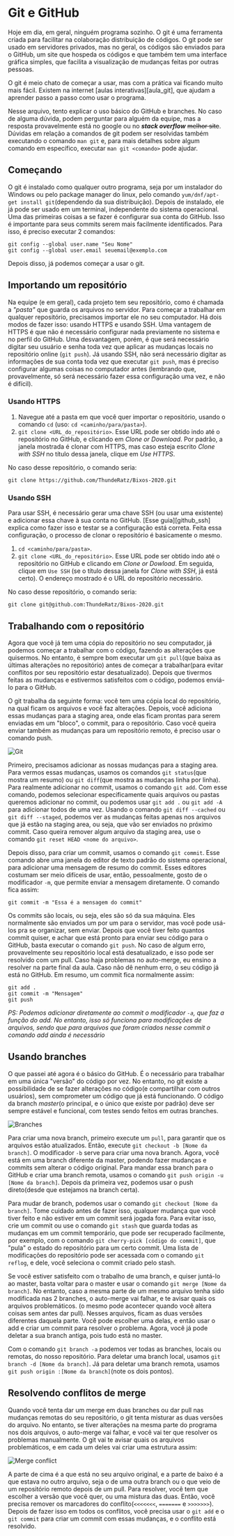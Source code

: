 # Git e GitHub

Hoje em dia, em geral, ninguém programa sozinho. O git é uma ferramenta criada para facilitar na colaboração distribuição de códigos. O git pode ser usado em servidores privados, mas no geral, os códigos são enviados para o GitHub, um site que hospeda os códigos e que também tem uma interface gráfica simples, que facilita a visualização de mudanças feitas por outras pessoas.

O git é meio chato de começar a usar, mas com a prática vai ficando muito mais fácil. Existem na internet [aulas interativas][aula_git], que ajudam a aprender passo a passo como usar o programa.

Nesse arquivo, tento explicar o uso básico do GitHub e branches. No caso de alguma dúvida, podem perguntar para alguém da equipe, mas a resposta provavelmente está no google ou no _**stack overflow**_ ~~melhor site~~. Dúvidas em relação a comandos de git podem ser resolvidas também executando o comando `man git` e, para mais detalhes sobre algum comando em específico, executar `man git <comando>` pode ajudar.

## Começando

O git é instalado como qualquer outro programa, seja por um instalador do Windows ou pelo package manager do linux, pelo comando `yum/dnf/apt-get install git`(dependendo da sua distribuição). Depois de instalado, ele já pode ser usado em um terminal, independente do sistema operacional. Uma das primeiras coisas a se fazer é configurar sua conta do GitHub. Isso é importante para seus commits serem mais facilmente identificados. Para isso, é preciso executar 2 comandos:

```
git config --global user.name "Seu Nome"
git config --global user.email seuemail@exemplo.com
```

Depois disso, já podemos começar a usar o git.

## Importando um repositório

Na equipe (e em geral), cada projeto tem seu repositório, como é chamada a *"pasta"* que guarda os arquivos no servidor. Para começar a trabalhar em qualquer repositório, precisamos importar ele no seu computador.
Há dois modos de fazer isso: usando HTTPS e usando SSH.
Uma vantagem de HTTPS é que não é necessário configurar nada previamente no sistema e no perfil do GitHub. Uma desvantagem, porém, é que será necessário digitar seu usuário e senha toda vez que aplicar as mudanças locais no repositório online (`git push`).
Já usando SSH, não será necessário digitar as informações de sua conta toda vez que executar `git push`, mas é preciso configurar algumas coisas no computador antes (lembrando que, provavelmente, só será necessário fazer essa configuração uma vez, e não é difícil).

### Usando HTTPS

1. Navegue até a pasta em que você quer importar o repositório, usando o comando `cd` (uso: `cd <caminho/para/pasta>`).
2. `git clone <URL_do_repositório>`. Esse URL pode ser obtido indo até o repositório no GitHub, e clicando em *Clone or Download*. Por padrão, a janela mostrada é clonar com HTTPS, mas caso esteja escrito *Clone with SSH* no título dessa janela, clique em *Use HTTPS*.

No caso desse repositório, o comando seria:

`git clone https://github.com/ThundeRatz/Bixos-2020.git`

### Usando SSH

Para usar SSH, é necessário gerar uma chave SSH (ou usar uma existente) e adicionar essa chave à sua conta no GitHub. [Esse guia][github_ssh] explica como fazer isso e testar se a configuração está correta.
Feita essa configuração, o processo de clonar o repositório é basicamente o mesmo.

1. `cd <caminho/para/pasta>`.
2. `git clone <URL_do_repositório>`. Esse URL pode ser obtido indo até o repositório no GitHub e clicando em *Clone or Dowload*. Em seguida, clique em `Use SSH` (se o título dessa janela for *Clone with SSH*, já está certo). O endereço mostrado é o URL do repositório necessário.

No caso desse repositório, o comando seria:

`git clone git@github.com:ThundeRatz/Bixos-2020.git`

## Trabalhando com o repositório

Agora que você já tem uma cópia do repositório no seu computador, já podemos começar a trabalhar com o código, fazendo as alterações que quisermos. No entanto, é sempre bom executar um `git pull`(que baixa as últimas alterações no repositório) antes de começar a trabalhar(para evitar conflitos por seu repositório estar desatualizado).  Depois que tivermos feitas as mudanças e estivermos satisfeitos com o código, podemos enviá-lo para o GitHub.

O git trabalha da seguinte forma: você tem uma cópia local do repositório, na qual ficam os arquivos e você faz alterações. Depois, você adiciona essas mudanças para a staging area, onde elas ficam prontas para serem enviadas em um "bloco", o commit, para o repositório. Caso você queira enviar também as mudanças para um repositório remoto, é preciso usar o comando push.

![Git](https://git-scm.com/images/about/index1@2x.png "git")

Primeiro, precisamos adicionar as nossas mudanças para a staging area. Para vermos essas mudanças, usamos os comandos `git status`(que mostra um resumo) ou `git diff`(que mostra as mudanças linha por linha). Para realmente adicionar no commit, usamos o comando `git add`. Com esse comando, podemos selecionar especificamente quais arquivos ou pastas queremos adicionar no commit, ou podemos usar `git add .` ou `git add -A` para adicionar todos de uma vez. Usando o comando `git diff --cached` ou `git diff --staged`, podemos ver as mudanças feitas apenas nos arquivos que já estão na staging area, ou seja, que vão ser enviados no próximo commit. Caso queira remover algum arquivo da staging area, use o comando `git reset HEAD <nome do arquivo>`.

Depois disso, para criar um commit, usamos o comando `git commit`. Esse comando abre uma janela do editor de texto padrão do sistema operacional, para adicionar uma mensagem de resumo do commit. Esses editores costumam ser meio difíceis de usar, então, pessoalmente, gosto de  o modificador `-m`, que permite enviar a mensagem diretamente. O comando fica assim:

`git commit -m "Essa é a mensagem do commit"`

Os commits são locais, ou seja, eles são só da sua máquina. Eles normalmente são enviados um por um para o servidor, mas você pode usá-los pra se organizar, sem enviar. Depois que você tiver feito quantos commit quiser, e achar que está pronto para enviar seu código para o GitHub, basta executar o comando `git push`. No caso de algum erro, provavelmente seu repositório local está desatualizado, e isso pode ser resolvido com um pull. Caso haja problemas no auto-merge, eu ensino a resolver na parte final da aula. Caso não dê nenhum erro, o seu código já está no GitHub. Em resumo, um commit fica normalmente assim:

```
git add .
git commit -m "Mensagem"
git push
```

_PS: Podemos adicionar diretamente ao commit o modificador `-a`, que faz a função do add. No entanto, isso só funciona para modificações de arquivos, sendo que para arquivos que foram criados nesse commit o comando add ainda é necessário_

## Usando branches

O que passei até agora é o básico do GitHub. É o necessário para trabalhar em uma única "versão" do código por vez. No entanto, no git existe a possibilidade de se fazer alterações no código(e compartilhar com outros usuários), sem comprometer um código que já está funcionando. O código da branch *master*(o principal, e o único que existe por padrão) deve ser sempre estável e funcional, com testes sendo feitos em outras branches.

![Branches](https://i.stack.imgur.com/u8C1x.png "Exemplo do uso de branches")

Para criar uma nova branch, primeiro execute um `pull`, para garantir que os arquivos estão atualizados. Então, execute `git checkout -b [Nome da branch]`. O modificador `-b` serve para criar uma nova branch. Agora, você está em uma branch diferente da master, podendo fazer mudanças e commits sem alterar o código original. Para mandar essa branch para o GitHub e criar uma branch remota, usamos o comando `git push origin -u [Nome da branch]`. Depois da primeira vez, podemos usar o push direto(desde que estejamos na branch certa).

Para mudar de branch, podemos usar o comando `git checkout [Nome da branch]`. Tome cuidado antes de fazer isso, qualquer mudança que você tiver feito e não estiver em um commit será jogada fora. Para evitar isso, crie um commit ou use o comando `git stash` que guarda todas as mudanças em um commit temporário, que pode ser recuperado facilmente, por exemplo, com o comando `git cherry-pick [código do commit]`, que "pula" o estado do repositório para um certo commit. Uma lista de modificações do repositório pode ser acessada com o comando `git reflog`, e dele, você seleciona o commit criado pelo stash.

Se você estiver satisfeito com o trabalho de uma branch, e quiser juntá-lo ao master, basta voltar para o master e usar o comando `git merge [Nome da branch]`.
No entanto, caso a mesma parte de um mesmo arquivo tenha sido modificada nas 2 branches, o auto-merge vai falhar, e te avisar quais os arquivos problemáticos. (o mesmo pode acontecer quando você altera coisas sem antes dar pull). Nesses arquivos, ficam as duas versões diferentes daquela parte. Você pode escolher uma delas, e então usar o add e criar um commit para resolver o problema. Agora, você já pode deletar a sua branch antiga, pois tudo está no master.

Com o comando `git branch -a` podemos ver todas as branches, locais ou remotas, do nosso repositório. Para deletar uma branch local, usamos `git branch -d [Nome da branch]`. Já para deletar uma branch remota, usamos `git push origin :[Nome da branch]`(note os dois pontos).

## Resolvendo conflitos de merge

Quando você tenta dar um merge em duas branches ou dar pull nas mudanças remotas do seu repositório, o git tenta misturar as duas versões do arquivo. No entanto, se tiver alterações na mesma parte do programa nos dois arquivos, o auto-merge vai falhar, e você vai ter que resolver os problemas manualmente. O git vai te avisar quais os arquivos problemáticos, e em cada um deles vai criar uma estrutura assim:

![Merge conflict](https://image.ibb.co/eiCEtv/Capturar.png "Merge Conflict")

A parte de cima é a que está no seu arquivo original, e a parte de baixo é a que estava no outro arquivo, seja o de uma outra branch ou o que veio de um repositório remoto depois de um pull. Para resolver, você tem que escolher a versão que você quer, ou uma mistura das duas. Então, você precisa remover os marcadores do conflito(`<<<<<<<`, `=======` e `>>>>>>>`). Depois de fazer isso em todos os conflitos, você precisa usar o `git add` e o `git commit` para criar um commit com essas mudanças, e o conflito está resolvido.
